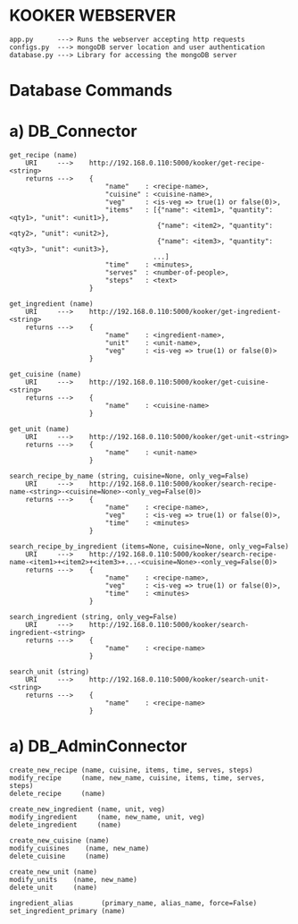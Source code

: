# KOOKER WEBSERVER

    app.py      ---> Runs the webserver accepting http requests
    configs.py  ---> mongoDB server location and user authentication
    database.py ---> Library for accessing the mongoDB server

# Database Commands

# a) DB_Connector
    
    get_recipe (name)
        URI     --->    http://192.168.0.110:5000/kooker/get-recipe-<string>
        returns --->    {
                            "name"    : <recipe-name>, 
                            "cuisine" : <cuisine-name>, 
                            "veg"     : <is-veg => true(1) or false(0)>,
                            "items"   : [{"name": <item1>, "quantity": <qty1>, "unit": <unit1>},
                                         {"name": <item2>, "quantity": <qty2>, "unit": <unit2>},
                                         {"name": <item3>, "quantity": <qty3>, "unit": <unit3>},
                                        ...]
                            "time"    : <minutes>,
                            "serves"  : <number-of-people>,
                            "steps"   : <text>
                        }
    
    get_ingredient (name)
        URI     --->    http://192.168.0.110:5000/kooker/get-ingredient-<string>
        returns --->    {
                            "name"    : <ingredient-name>, 
                            "unit"    : <unit-name>, 
                            "veg"     : <is-veg => true(1) or false(0)>
                        }
    
    get_cuisine (name)
        URI     --->    http://192.168.0.110:5000/kooker/get-cuisine-<string>
        returns --->    {
                            "name"    : <cuisine-name>
                        }
    
    get_unit (name)
        URI     --->    http://192.168.0.110:5000/kooker/get-unit-<string>
        returns --->    {
                            "name"    : <unit-name>
                        }

    search_recipe_by_name (string, cuisine=None, only_veg=False)
        URI     --->    http://192.168.0.110:5000/kooker/search-recipe-name-<string>-<cuisine=None>-<only_veg=False(0)>
        returns --->    {
                            "name"    : <recipe-name>, 
                            "veg"     : <is-veg => true(1) or false(0)>,
                            "time"    : <minutes>
                        }
    
    search_recipe_by_ingredient (items=None, cuisine=None, only_veg=False)
        URI     --->    http://192.168.0.110:5000/kooker/search-recipe-name-<item1>+<item2>+<item3>+...-<cuisine=None>-<only_veg=False(0)>
        returns --->    {
                            "name"    : <recipe-name>, 
                            "veg"     : <is-veg => true(1) or false(0)>,
                            "time"    : <minutes>
                        }
    
    search_ingredient (string, only_veg=False)
        URI     --->    http://192.168.0.110:5000/kooker/search-ingredient-<string>
        returns --->    {
                            "name"    : <recipe-name>
                        }
    
    search_unit (string)
        URI     --->    http://192.168.0.110:5000/kooker/search-unit-<string>
        returns --->    {
                            "name"    : <recipe-name>
                        }

# a) DB_AdminConnector
    
    create_new_recipe (name, cuisine, items, time, serves, steps)
    modify_recipe     (name, new_name, cuisine, items, time, serves, steps)
    delete_recipe     (name)
    
    create_new_ingredient (name, unit, veg)
    modify_ingredient     (name, new_name, unit, veg)
    delete_ingredient     (name)
    
    create_new_cuisine (name)
    modify_cuisines    (name, new_name)
    delete_cuisine     (name)
    
    create_new_unit (name)
    modify_units    (name, new_name)
    delete_unit     (name)
    
    ingredient_alias       (primary_name, alias_name, force=False)
    set_ingredient_primary (name)
    
    
